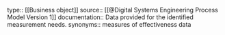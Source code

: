 type:: [[Business object]]
source:: [[@Digital Systems Engineering Process Model Version 1]]
documentation:: Data provided for the identified measurement needs.
synonyms:: measures of effectiveness data

